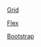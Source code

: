 [Grid](https://grapefruitcompany.github.io/lesson_6/lesson_6_grid/index.html)

[Flex](https://grapefruitcompany.github.io/lesson_6/lesson_6_flex/index.html)

[Bootstrap](https://grapefruitcompany.github.io/lesson_6/lesson_6_bootstrap/index.html)

